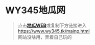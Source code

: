 # WY345地瓜网
> 点击[**地瓜WEB**](/mainp.html)或复制下方链接进入  
> https://www.wy345.tk/mainp.html  
> 网站没啥用，弄着自己玩的
